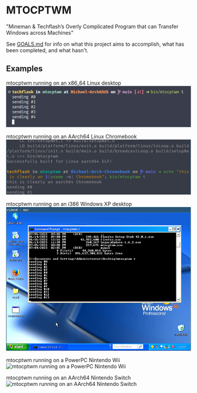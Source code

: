 # MTOCPTWM

"Mineman & Techflash’s Overly Complicated Program that can Transfer Windows across Machines"

See [GOALS.md](./GOALS.md) for info on what this project aims to accomplish, what has been completed, and what hasn't.

## Examples

mtocptwm running on an x86_64 Linux desktop  
![mtocptwm running on an x86_64 Linux desktop](img/linux_x86.png)

mtocptwm running on an AArch64 Linux Chromebook  
![mtocptwm running on an AArch64 Linux Chromebook](img/linux_a64.png)

mtocptwm running on an i386 Windows XP desktop  
![mtocptwm running on an i386 Windows XP desktop](img/winxp_i386.png)

mtocptwm running on a PowerPC Nintendo Wii  
![mtocptwm running on a PowerPC Nintendo Wii](img/wii.png)

mtocptwm running on an AArch64 Nintendo Switch  
![mtocptwm running on an AArch64 Nintendo Switch](img/nswitch.png)


